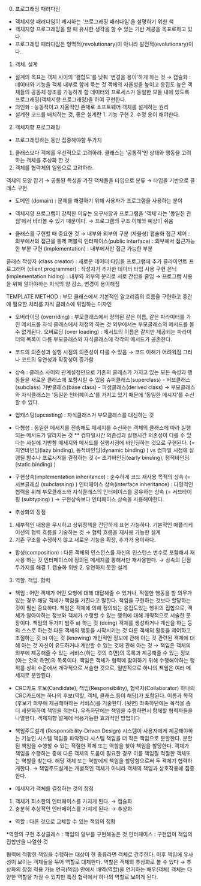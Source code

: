 00. 프로그래밍 패러다임
- 객체지향 패러다임이 제시하는 '프로그래밍 패러다임'을 설명하기 위한 책
- 객체지향 프로그래밍을 할 때 유사한 생각을 할 수 있는 기반 제공을 목표로하고 있다.
- 프로그래밍 패러다임은 형멱적(revolutionary)이 아니라 발전적(evolutionary)이다.

01. 객체. 설계
- 설계의 목표는 객체 사이의 '결합도'를 낮춰 '변경을 용이'하게 하는 것
  → 캡슐화 : 데이터와 기능을 객체 내부로 함께 묶는 것
	객체의 자율성을 높이고 응집도 높은 객체들의 공동체 창조를 가능하게 함
	데이터와 프로세스가 동일한 모듈 내에 있도록 프로그래밍(객체지향 프로그래밍)을 하여 구현한다.
- 의인화 : 능동적이고 자율적인 존재로 소프트웨어 객체를 설계하는 원리
- 설계한 코드를 배치하는 것, 좋은 설계란 1. 기능 구현 2. 수정 용이 해야한다.

02. 객체지향 프로그래밍
- 프로그래밍하는 동안 집중해야할 두가지
1. 클래스보다 객체를 우선적으로 고려하라.
  클래스는 '공통적'인 상태와 행동을 고려하는 객체를 추상화 한 것
2. 객체를 협력체의 일원으로 고려하라.

객체의 모양 잡기 → 공통된 특성을 가진 객체들을 타입으로 분류 → 타입을 기반으로 클래스 구현

- 도메인 (domain) : 문제를 해결하기 위해 사용자가 프로그램을 사용하는 분야

- 객체지향 프로그램이 강력한 이유는 요구사항과 프로그램을 
   '객체'라는 '동일한 관점'에서 바라볼 수 있기 때문이다.
  → 프로그램의 구조 이해와 예상이 쉬움

- 클래스를 구현할 때 중요한 것 → 내부와 외부의 구분 (자율성)
  캡슐화
  접근 제어 : 외부에서의 접근을 통제
  퍼블릭 인터페이스(public interface) : 외부에서 접근가능한 부분
  구현 (implementation) : 내부에서만 접근 가능한 부분

클래스 작성자 (class creator) : 새로운 데이터 타입을 프로그램에 추가
클라이언트 프로그래머 (client programmer) : 작성자가 추가한 데이터 타입 사용
구현 은닉 (implementation hiding) : 내부와 외부의 분리로 서로 간섭을 줄임
  → 프로그램 사용을 위해 알아야하는 지식의 양 감소, 변경이 용이해짐

TEMPLATE METHOD : 부모 클래스에서 기본적인 알고리즘의 흐름을 구현하고 
                 중간에 필요한 처리를 자식 클래스에 위임하는 디자인

* 오버라이딩 (overriding) : 부모클래스에서 정의된 같은 이름, 같은 파라미터를
                           가진 메서드를 자식 클래스에서 재정의 하는 것
                            외부에서는 부모클래스의 메서드를 볼 수 없게된다.
  오버로딩 (over loading) : 메서드의 이름은 같지만 제공되는 파라미터의 목록이 다름
                         부모클래스와 자식클래스에 각각의 메서드가 공존한다.

- 코드의 의존성과 실행 시점의 의존성이 다를 수 있음
  → 코드 이해가 어려워짐 그러나 코드의 유연성과 확장성이 증가함

- 상속 : 클래스 사이의 관계설정만으로 기존의 클래스가 가지고 있는 모든 속성과
          행동들을 새로운 클래스에 포함시킬 수 있음
            슈퍼클래스(superclass) - 서브클래스(subclass)
            기반클래스(base class) - 파생클래스(derived class)
   → 부모클래스와 자식클래스는 '동일한 인터페이스'를 가지고 있기 때문에
       '동일한 메시지'를 수신할 수 있다.

- 업캐스팅(upcasting) : 자식클래스가 부모클래스를 대신하는 것
- 다형성 : 동일한 메세지를 전송해도 메세지를 수신하는 객체의 클래스에 따라
             실행되는 메서드가 달라지는 것
         ** 컴파일시간 의존성과 실행시간 의존성이 다를 수 있다는 사실에 기반함
              메세지와 메서드를 실행시점에 바인딩하는 것으로 구현된다.
              (= 지연바인딩(lazy binding), 동적바인딩(dynamic binding) )
            vs 컴파일 시점에 실행될 함수나 프로시저를 결정하는 것
              (= 초기바인딩(early binding), 정적바인딩(static binding) )

* 구현상속(implementation inheritance) : 순수하게 코드 재사용 목적의 상속
  (= 서브클래싱 (subclassing) )
   인터페이스 상속(interface inheritance) : 다형적인 협력을 위해 부모클래스와
                                           자식클래스의 인터페이스를 공유하는 상속
  (= 서브타이핑 (subtyping) )
  → 구현상속보다 인터페이스 상속을 사용해야한다.

- 추상화의 장점
1. 세부적인 내용을 무시하고 상위정책을 간단하게 표현 가능하다.
   기본적인 애플리케이션의 협력 흐름을 기술하는 것
    → 협력 흐름을 재사용 가능한 설계
2. 기존 구조를 수정하지 않고 새로운 기능을 확장, 추가가 용이하다.

- 합성(composition) : 다른 객체의 인스턴스를 자신의 인스턴스 변수로 포함해서 
                             재사용 하는 것
                             인터페이스에 정의된 메세지를 통해서만 재사용한다.
                               → 상속의 단점 두가지를 해결
                                  1. 캡슐화 위반 2. 유연하지 못한 설계

03. 역할. 책임. 협력
- 책임 : 어떤 객체가 어떤 요형에 대해 대답해줄 수 있거나, 적절한 행동을 할 의무가
  	    있는 경우 해당 객체가 책임을 가진다고 말한다.
        책임을 구현하는 것보다 할당하는 것이 훨씬 중요하다.
	   책임은 객체에 의해 정의되는 응집도있는 행위의 집합으로, 객체가 알아야하는
	   정보와 객체가 수행할 수 있는 행위에 대해 개략적으로 서술한 문장이다.
	   책임의 두가지 범주
	    a) 하는 것 (doing)
		객체를 생성하거나 계산을 하는 등의 스스로 하는것
		다른 객체의 행동을 시작시키는 것
		다른 객체의 활동을 제어하고 조절하는 것
	    b) 아는 것 (knowing)
		개인적인 정보에 관해 아는 것
		관련된 객체에 대해 아는 것
		자신이 유도하거나 계산할 수 있는 것에 관해 아는 것
           → 책임은 객체의 외부에 제공해줄 수 있는 서비스(하는 것의 측면)의 목록과
              제공해줄 수 있는 정보(아는 것의 측면)의 목록이다.
           책임은 객체가 협력에 참여하기 위해 수행해야하는 행위를 상위 수준에서
            개략적으로 서술한 것으로, 일반적으로 하나의 책임은 여러 메세지로 분할된다.

* CRC카드
후보(Candidate), 책임(Responsibility), 협력자(Collaborator)
하나의 CRC카드에는 하나의 후보(역할, 객체, 클래스 등이 해당)가 포함된다.
이름과 목적 (후보가 외부에 제공해야하는 서비스)를 기술한다.
(뒷면) 좌측하단에는 목적을 좀 더 세분화하여 책임을 적는다.
        우측하단에는 책임을 수행하면서 함께할 협력자들을 나열한다.
객체지향 설계에 적용가능한 효과적인 방법이다

- 책임주도설계 (Responsibility-Driven Design)
시스템이 사용자에게 제공해야하는 기능인 시스템 책임을 파악한다
시스템 책임을 더 작은 책임으로 분할한다.
분할된 책임을 수행할 수 있는 적절한 객체 또는 역할을 찾아 책임을 할당한다.
객체가 책임을 수행하는 중에 다른 객체의 도움이 필요한 경우 이를 책임질 적절한 객체또는 역할을 찾는다.
해당 객체 또는 역할에게 책임을 할당함으로써 두 객체가 협력하게한다.
→ 책임주도설계는 개별적인 객체가 아니라 객체의 책임과 상호작용에 집중한다.

- 메세지가 객체를 결정하는 것의 장점
1. 객체가 최소한의 인터페이스를 가지게 된다. → 캡슐화
2. 충분히 추상적인 인터페이스를 가지게 된다. → 추상화

- 역할 : 다른 것으로 교체할 수 있는 책임의 집합

*역할의 구현
추상클래스 : 책임의 일부를 구현해놓은 것
인터페이스 : 구현없이 책임의 집합만을 나열한 것

협력에 적합한 책임을 수행하는 대상이 한 종류라면 객체로 간주한다.
 이후 책임에 유사성이 보이는 객체들을 묶어 역할로 대체한다.
역할은 객체의 추상화로 볼 수 있다 → 추상화의 장점 적용 가능
연극(책임) 안에서 배역(역할)을 연기하는 배우(객체)
객체는 다양한 역할을 가질 수 있지만 특정 협력에서 하나의 역할로 보이게 된다.